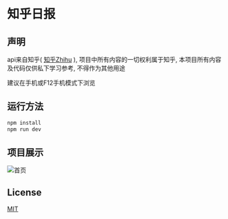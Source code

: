 # 知乎日报

## 声明
api来自知乎( [知乎Zhihu](http://www.zhihu.com/) ), 项目中所有内容的一切权利属于知乎, 本项目所有内容及代码仅供私下学习参考, 不得作为其他用途

建议在手机或F12手机模式下浏览

## 运行方法

``` bash
npm install
npm run dev

```

## 项目展示

 ![首页]() 
## License

[MIT](https://opensource.org/licenses/MIT)
